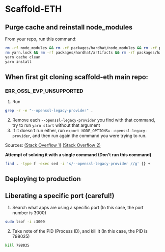 # Scaffold-ETH  

## Purge cache and reinstall node_modules

 From your repo, run this command:

```bash
rm -rf node_modules && rm -rf packages/hardhat/node_modules && rm -rf packages/react-app/node_modules 
rm yarn.lock && rm -rf packages/hardhat/artifacts && rm -rf packages/hardhat/cache
yarn cache clean
yarn install
```

## When first git cloning scaffold-eth main repo:

### ERR_OSSL_EVP_UNSUPPORTED

1. Run 
```bash
grep -r -e "--openssl-legacy-provider" .
``` 
2. Remove each `--openssl-legacy-provider` you find with that command, try to run `yarn start` without that argument
3. If it doesn't run either, run `export NODE_OPTIONS=--openssl-legacy-provider`, and then run again the command you were trying to run.

Sources: [(Stack Overflow 1)](https://stackoverflow.com/questions/69394632/webpack-build-failing-with-err-ossl-evp-unsupported) [(Stack Overflow 2)](https://stackoverflow.com/questions/70582072/npm-run-fails-with-err-ossl-evp-unsupported) 

**Attempt of solving it with a single command (Don't run this command)**
```bash
find . -type f -exec sed -i 's/--openssl-legacy-provider //g' {} +
```

## Deploying to production

## Liberating a specific port (careful!)

1. Search what apps are using a specific port 
(In this case, the port number is 3000)
```bash
sudo lsof -i :3000 
```
2. Take note of the PID (Process ID), and kill it
(In this case, the PID is 798035)
```bash
kill 798035
```


